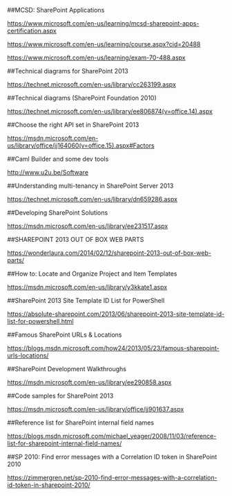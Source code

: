 ##MCSD: SharePoint Applications

https://www.microsoft.com/en-us/learning/mcsd-sharepoint-apps-certification.aspx

https://www.microsoft.com/en-us/learning/course.aspx?cid=20488

https://www.microsoft.com/en-us/learning/exam-70-488.aspx

##Technical diagrams for SharePoint 2013

https://technet.microsoft.com/en-us/library/cc263199.aspx

##Technical diagrams (SharePoint Foundation 2010)

https://technet.microsoft.com/en-us/library/ee806874(v=office.14).aspx

##Choose the right API set in SharePoint 2013

https://msdn.microsoft.com/en-us/library/office/jj164060(v=office.15).aspx#Factors

##Caml Builder and some dev tools

http://www.u2u.be/Software

##Understanding multi-tenancy in SharePoint Server 2013

https://technet.microsoft.com/en-us/library/dn659286.aspx

##Developing SharePoint Solutions

https://msdn.microsoft.com/en-us/library/ee231517.aspx

##SHAREPOINT 2013 OUT OF BOX WEB PARTS

https://wonderlaura.com/2014/02/12/sharepoint-2013-out-of-box-web-parts/

##How to: Locate and Organize Project and Item Templates

https://msdn.microsoft.com/en-us/library/y3kkate1.aspx


##SharePoint 2013 Site Template ID List for PowerShell

https://absolute-sharepoint.com/2013/06/sharepoint-2013-site-template-id-list-for-powershell.html


##Famous SharePoint URLs & Locations

https://blogs.msdn.microsoft.com/how24/2013/05/23/famous-sharepoint-urls-locations/

##SharePoint Development Walkthroughs

https://msdn.microsoft.com/en-us/library/ee290858.aspx

##Code samples for SharePoint 2013

https://msdn.microsoft.com/en-us/library/office/jj901637.aspx


##Reference list for SharePoint internal field names

https://blogs.msdn.microsoft.com/michael_yeager/2008/11/03/reference-list-for-sharepoint-internal-field-names/

##SP 2010: Find error messages with a Correlation ID token in SharePoint 2010

https://zimmergren.net/sp-2010-find-error-messages-with-a-correlation-id-token-in-sharepoint-2010/

